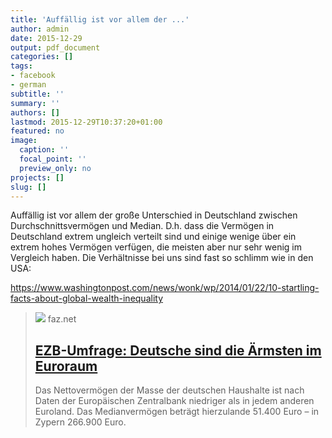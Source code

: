 ```yaml
---
title: 'Auffällig ist vor allem der ...'
author: admin
date: 2015-12-29
output: pdf_document
categories: []
tags:
- facebook
- german
subtitle: ''
summary: ''
authors: []
lastmod: 2015-12-29T10:37:20+01:00
featured: no
image:
  caption: ''
  focal_point: ''
  preview_only: no
projects: []
slug: []
---
```

Auffällig ist vor allem der große Unterschied in Deutschland zwischen Durchschnittsvermögen und Median. D.h. dass die Vermögen in Deutschland extrem ungleich verteilt sind und einige wenige über ein extrem hohes Vermögen verfügen, die meisten aber nur sehr wenig im Vergleich haben. Die Verhältnisse bei uns sind fast so schlimm wie in den USA:

https://www.washingtonpost.com/news/wonk/wp/2014/01/22/10-startling-facts-about-global-wealth-inequality
> [![](https://media0.faz.net/ppmedia/aktuell/wirtschaft/831437975/1.2142930/facebook_teaser/vermoegensverteilung-im.jpg)](http://www.faz.net/aktuell/wirtschaft/wirtschaftspolitik/armut-und-reichtum/ezb-umfrage-deutsche-sind-die-aermsten-im-euroraum-12142944.html)
> faz.net
> ## [EZB-Umfrage: Deutsche sind die Ärmsten im Euroraum](http://www.faz.net/aktuell/wirtschaft/wirtschaftspolitik/armut-und-reichtum/ezb-umfrage-deutsche-sind-die-aermsten-im-euroraum-12142944.html)
>
>Das Nettovermögen der Masse der deutschen Haushalte ist nach Daten der Europäischen Zentralbank niedriger als in jedem anderen Euroland. Das Medianvermögen beträgt hierzulande 51.400 Euro – in Zypern 266.900 Euro.

